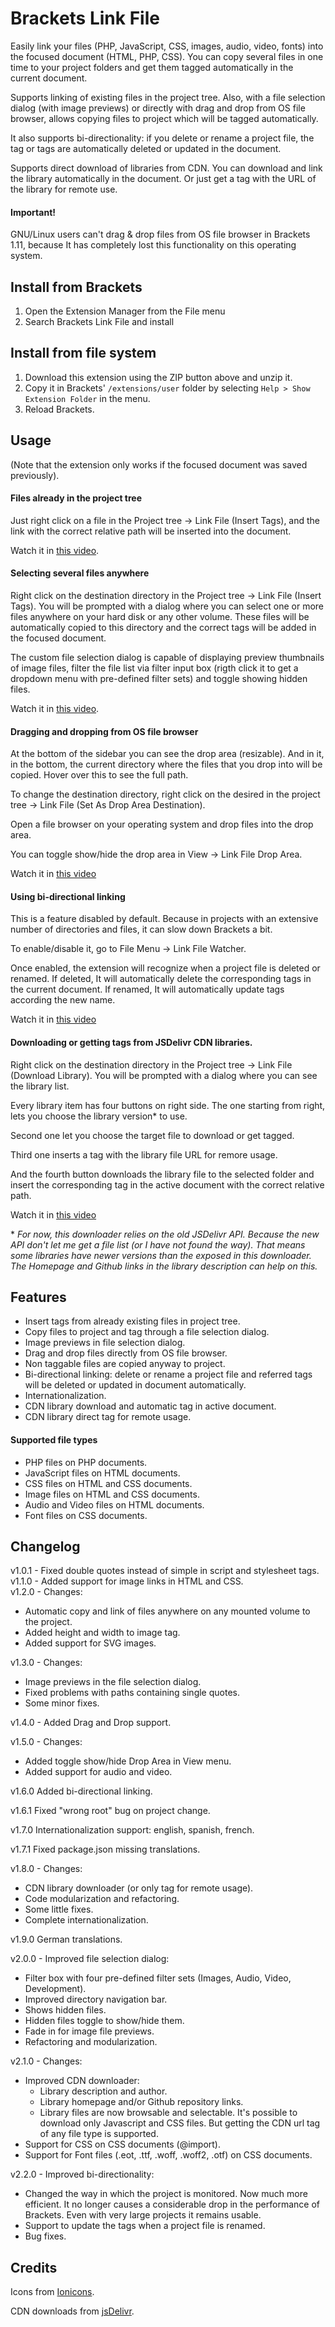 # Brackets Link File

Easily link your files (PHP, JavaScript, CSS, images, audio, video, fonts) into the focused document (HTML, PHP, CSS). You can copy several files in one time to your project folders and get them tagged automatically in the current document. 

Supports linking of existing files in the project tree. Also, with a file selection dialog (with image previews) or directly with drag and drop from OS file browser, allows copying files to project which will be tagged automatically.

It also supports bi-directionality: if you delete or rename a project file, the tag or tags are automatically deleted or updated in the document.

Supports direct download of libraries from CDN. You can download and link the library automatically in the document. Or just get a tag with the URL of the library for remote use.

#### Important!

GNU/Linux users can't drag & drop files from OS file browser in Brackets 1.11, because It has completely lost this functionality on this operating system. 

## Install from Brackets

1. Open the Extension Manager from the File menu
2. Search Brackets Link File and install


## Install from file system

1. Download this extension using the ZIP button above and unzip it.
2. Copy it in Brackets' `/extensions/user` folder by selecting `Help > Show Extension Folder` in the menu. 
3. Reload Brackets.

## Usage

(Note that the extension only works if the focused document was saved previously).
#### Files already in the project tree

Just right click on a file in the Project tree -> Link File (Insert Tags), and the link with the correct relative path will be inserted into the document.  

Watch it in [this video][video-only-linking].  

#### Selecting several files anywhere

Right click on the destination directory in the Project tree -> Link File (Insert Tags). You will be prompted with a dialog where you can select one or more files anywhere on your hard disk or any other volume. These files will be automatically copied to this directory and the correct tags will be added in the focused document. 

The custom file selection dialog is capable of displaying preview thumbnails of image files, filter the file list via filter input box (rigth click it to get a dropdown menu with pre-defined filter sets) and toggle showing hidden files.

Watch it in [this video][video-copying-and-linking].

#### Dragging and dropping from OS file browser

At the bottom of the sidebar you can see the drop area (resizable). And in it, in the bottom, the current directory where the files that you drop into will be copied. Hover over this to see the full path.

To change the destination directory, right click on the desired in the project tree -> Link File (Set As Drop Area Destination).

Open a file browser on your operating system and drop files into the drop area.

You can toggle show/hide the drop area in View -> Link File Drop Area.

Watch it in [this video][video-dragndrop]

#### Using bi-directional linking

This is a feature disabled by default. Because in projects with an extensive number of directories and files, it can slow down Brackets a bit.

To enable/disable it, go to File Menu -> Link File Watcher.

Once enabled, the extension will recognize when a project file is deleted or renamed. If deleted, It will automatically delete the corresponding tags in the current document. If renamed, It will automatically update tags according the new name.

Watch it in [this video][video-watcher]

#### Downloading or getting tags from JSDelivr CDN libraries.

Right click on the destination directory in the Project tree -> Link File (Download Library). You will be prompted with a dialog where you can see the library list. 

Every library item has four buttons on right side. The one starting from right, lets you choose the library version* to use.

Second one let you choose the target file to download or get tagged.

Third one inserts a tag with the library file URL for remore usage. 

And the fourth button downloads the library file to the selected folder and insert the corresponding tag in the active document with the correct relative path.

Watch it in [this video][video-downloader] 

\* *For now, this downloader relies on the old JSDelivr API. Because the new API don't let me get a file list (or I have not found the way).
That means some libraries have newer versions than the exposed in this downloader. The Homepage and Github links in the library description can help on this.*

## Features

- Insert tags from already existing files in project tree.
- Copy files to project and tag through a file selection dialog.
- Image previews in file selection dialog.
- Drag and drop files directly from OS file browser.
- Non taggable files are copied anyway to project.
- Bi-directional linking: delete or rename a project file and referred tags will be deleted or updated in document automatically.
- Internationalization.
- CDN library download and automatic tag in active document.
- CDN library direct tag for remote usage.

#### Supported file types

- PHP files on PHP documents.
- JavaScript files on HTML documents.
- CSS files on HTML and CSS documents.
- Image files on HTML and CSS documents.
- Audio and Video files on HTML documents.
- Font files on CSS documents.

## Changelog

v1.0.1 - Fixed double quotes instead of simple in script and stylesheet tags.   
v1.1.0 - Added support for image links in HTML and CSS.  
v1.2.0 - Changes:
- Automatic copy and link of files anywhere on any mounted volume to the project.
- Added height and width to image tag.
- Added support for SVG images.  

v1.3.0 - Changes:
- Image previews in the file selection dialog.
- Fixed problems with paths containing single quotes.
- Some minor fixes.

v1.4.0 - Added Drag and Drop support.

v1.5.0 - Changes:
- Added toggle show/hide Drop Area in View menu.
- Added support for audio and video.

v1.6.0 Added bi-directional linking.

v1.6.1 Fixed "wrong root" bug on project change.

v1.7.0 Internationalization support: english, spanish, french.

v1.7.1 Fixed package.json missing translations.

v1.8.0 - Changes:
- CDN library downloader (or only tag for remote usage).
- Code modularization and refactoring.
- Some little fixes.
- Complete internationalization.

v1.9.0 German translations.

v2.0.0 - Improved file selection dialog:
- Filter box with four pre-defined filter sets (Images, Audio, Video, Development).
- Improved directory navigation bar.
- Shows hidden files.
- Hidden files toggle to show/hide them.
- Fade in for image file previews.
- Refactoring and modularization.

v2.1.0 - Changes:
- Improved CDN downloader:
    - Library description and author.
    - Library homepage and/or Github repository links.
    - Library files are now browsable and selectable. It's possible to download only Javascript and CSS files. But getting the CDN url tag of any file type is supported.
- Support for CSS on CSS documents (@import).
- Support for Font files (.eot, .ttf, .woff, .woff2, .otf) on CSS documents.

v2.2.0 - Improved bi-directionality:
- Changed the way in which the project is monitored. Now much more efficient. It no longer causes a considerable drop in the performance of Brackets. Even with very large projects it remains usable.
- Support to update the tags when a project file is renamed.
- Bug fixes.

## Credits
Icons from [Ionicons][ionicons].

CDN downloads from [jsDelivr][jsdelivr].

[video-only-linking]: https://vimeo.com/203813633
[video-copying-and-linking]: https://vimeo.com/203813648
[video-dragndrop]: https://vimeo.com/223621373
[video-watcher]: https://vimeo.com/228543196
[video-downloader]: https://vimeo.com/237735327
[ionicons]: http://ionicons.com/
[jsdelivr]: https://www.jsdelivr.com/
